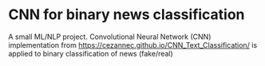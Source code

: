 # CNN for binary news classification
A small ML/NLP project.
Convolutional Neural Network (CNN) implementation from 
https://cezannec.github.io/CNN_Text_Classification/ 
is applied to binary classification of news (fake/real)